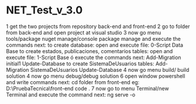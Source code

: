 # NET_Test_v_3.0


1 get the two projects from repository back-end and front-end
2 go to folder from back-end and open project at visual studio
3 now go menu tools/package nuget manage/console package manage and execute the commands next:
to create database:
open and execute file: 0-Script Data Base 
to create estados, publicaciones, comentarios tables:
open and execute file: 1-Script Base ó
execute the commands next:
Add-Migration initial1
Update-Database
to create SistemaDeUsuarios tables:
Add-Migration SistemaDeUsuarios
Update-Database
4 now go menu build/ build solution
4 now go menu debug/debug solution
6 open window powershell and write commands next:
 cd folder from front-end eg: D:\PruebaTecnica\front-end
 code .
7 now go to menu Terminal/new Terminal and execute the command next:
 ng serve -o
